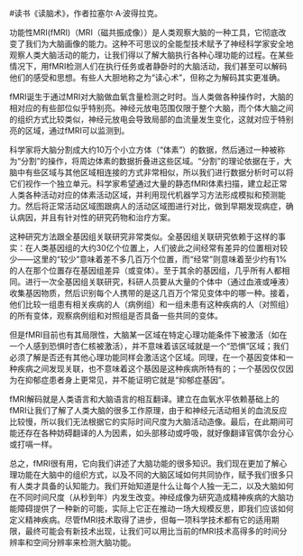 \#读书《读脑术》，作者拉塞尔·A·波得拉克。

功能性MRI(fMRI)（MRI（磁共振成像））是人类观察大脑的一种工具，它彻底改变了我们为大脑画像的能力。这种不可思议的全能型技术赋予了神经科学家安全地观察人类大脑活动的能力，让我们得以了解大脑执行各种心理功能的过程。在某些情况下，用fMRI检测人们在执行任务或者静卧时的大脑活动，我们甚至可以解码他们的感受和思想。有些人大胆地称之为“读心术”，但称之为解码其实更准确。

fMRI诞生于通过MRI对大脑做血氧含量检测之时时。当人类做各种操作时，大脑的相对应的有些部位似乎特别亮。神经元放电范围仅限于整个大脑，而个体大脑之间的组织方式比较类似，神经元放电会导致局部的血流量发生变化，这就对应于特别亮的区域，通过fMRI可以监测到。

科学家将大脑分割成大约10万个小立方体（“体素”）的数据，然后通过一种被称为“分割”的操作，将周边体素的数据折叠进这些区域。“分割”的理论依据在于，大脑中有些区域与其他区域相连接的方式非常相似，所以我们进行数据分析时可以将它们视作一个独立单元。科学家希望通过大量的静态fMRI体素扫描，建立起正常人类各种活动对应的体素活动区域，并利用现代机器学习方法形成模拟和预测能力。然后将正常活动区域图跟病人的活动区域图进行对比，做到早期发现病症，确认病因，并且有针对性的研究药物和治疗方案。

这种研究方法跟全基因组关联研究非常类似。全基因组关联研究依赖于这样的事实：在人类基因组的大约30亿个位置上，人们彼此之间经常有差异的位置相对较少——这里的“较少”意味着差不多几百万个位置，而“经常”则意味着至少约有1%的人在那个位置存在基因组差异（或变体）。至于其余的基因组，几乎所有人都相同。进行一次全基因组关联研究，科研人员要从大量的个体中（通过血液或唾液）收集基因物质，然后识别每个人携带的是这几百万个常见变体中的哪一种。接着，他们比较一组患有相关疾病的人（病例组）和一组未患有这种疾病的人（对照组）的所有变体，观察病例组和对照组是否具备一些共同的变体。

但是fMRI目前也有其局限性，大脑某一区域在特定心理功能条件下被激活（如在一个人感到恐惧时杏仁核被激活），并不意味着该区域就是一个“恐惧”区域；我们必须了解是否还有其他心理功能同样会激活这个区域。同理，在一个基因变体和一种疾病之间发现关联，也不意味着这个基因是这种疾病所特有的；一个基因仅仅因为在抑郁症患者身上更常见，并不能证明它就是“抑郁症基因”。

fMRI解码就是人类语言和大脑语言的相互翻译。建立在血氧水平依赖基础上的fMRI让我们了解了人类大脑的很多工作原理，由于和神经元活动相关的血流反应比较慢，所以我们无法根据它的实际时间尺度为大脑活动造像。最后，在此期间可能还存在各种妨碍翻译的人为因素，如头部移动或呼吸，就好像翻译官偶尔会分心或打嗝一样。

总之，fMRI很有用，它向我们讲述了大脑功能的很多知识。我们现在更加了解心理功能在大脑中的组织方式，以及不同的大脑区域如何共同协作，赋予我们很多只有人类才具备的认知能力。我们开始知道是什么让每个人独一无二，以及大脑如何在不同时间尺度（从秒到年）内发生改变。神经成像为研究造成精神疾病的大脑功能障碍提供了一种新的可能，实际上它正在推动一场大规模反思，即我们应该如何定义精神疾病。尽管fMRI技术取得了进步，但每一项科学技术都有它的适用期限，最终可能会有新技术出现，让我们可以用比当前的fMRI技术高得多的时间分辨率和空间分辨率来检测大脑功能。